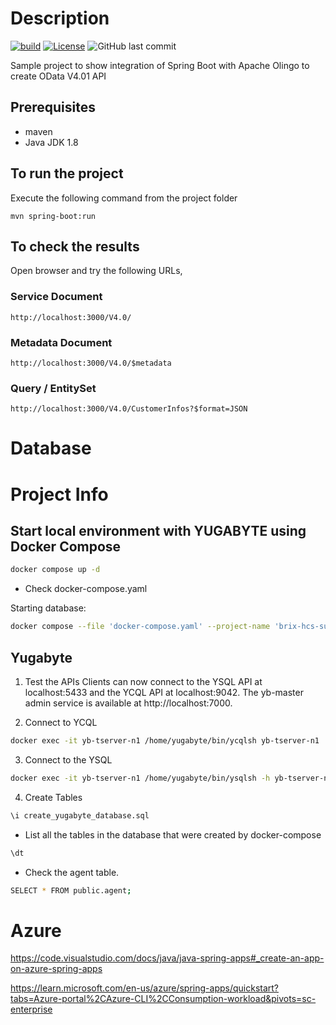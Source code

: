 # Description
[![build](https://github.com/subash-m/Spring-Boot-Olingo-OData-V4.01/actions/workflows/maven.yml/badge.svg)](https://github.com/subash-m/Spring-Boot-Olingo-OData-V4.01/actions/workflows/maven.yml)
[![License](https://img.shields.io/badge/license-Apache%202.0-blue.svg)](LICENSE.txt)
![GitHub last commit](https://img.shields.io/github/last-commit/subash-m/Spring-Boot-Olingo-OData-V4.01)

Sample project to show integration of Spring Boot with Apache Olingo to create OData V4.01 API

## Prerequisites

* maven
* Java JDK 1.8

## To run the project

Execute the following command from the project folder

```maven
mvn spring-boot:run
```

## To check the results

Open browser and try the following URLs,

### Service Document

```URL
http://localhost:3000/V4.0/
```

### Metadata Document

```
http://localhost:3000/V4.0/$metadata
```

### Query / EntitySet

```
http://localhost:3000/V4.0/CustomerInfos?$format=JSON
```


# Database
# Project Info

## Start local environment with YUGABYTE using Docker Compose
```sh
docker compose up -d
```
- Check docker-compose.yaml

Starting database:
```sh
docker compose --file 'docker-compose.yaml' --project-name 'brix-hcs-survey' start 
```

## Yugabyte
1. Test the APIs
Clients can now connect to the YSQL API at localhost:5433 and the YCQL API at localhost:9042. The yb-master admin service is available at http://localhost:7000.


2. Connect to YCQL
```bash
docker exec -it yb-tserver-n1 /home/yugabyte/bin/ycqlsh yb-tserver-n1
```


3. Connect to the YSQL
```bash
docker exec -it yb-tserver-n1 /home/yugabyte/bin/ysqlsh -h yb-tserver-n1
```

4. Create Tables
```bash
\i create_yugabyte_database.sql
```


* List all the tables in the database that were created by docker-compose
```bash
\dt 
```

* Check the agent table.
```bash
SELECT * FROM public.agent;
```


# Azure

https://code.visualstudio.com/docs/java/java-spring-apps#_create-an-app-on-azure-spring-apps

https://learn.microsoft.com/en-us/azure/spring-apps/quickstart?tabs=Azure-portal%2CAzure-CLI%2CConsumption-workload&pivots=sc-enterprise

